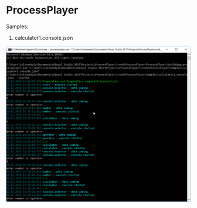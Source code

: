 # ProcessPlayer

Samples:

1. calculator1.console.json

<img width="1103" alt="calculator1.console" src="https://raw.githubusercontent.com/series6147/ProcessPlayer/master/ProcessPlayer/Samples/Images/calculator1.console.png">
